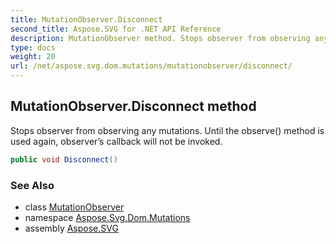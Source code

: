 ```yaml
---
title: MutationObserver.Disconnect
second_title: Aspose.SVG for .NET API Reference
description: MutationObserver method. Stops observer from observing any mutations. Until the observe method is used again observers callback will not be invoked
type: docs
weight: 20
url: /net/aspose.svg.dom.mutations/mutationobserver/disconnect/
---
```

## MutationObserver.Disconnect method

Stops observer from observing any mutations. Until the observe() method is used again, observer’s callback will not be invoked.

```csharp
public void Disconnect()
```

### See Also

* class [MutationObserver](../)
* namespace [Aspose.Svg.Dom.Mutations](../../../aspose.svg.dom.mutations/)
* assembly [Aspose.SVG](../../../)
